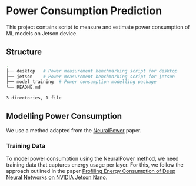 # Power Consumption Prediction

This project contains script to measure and estimate power consumption of ML models on Jetson device.

## Structure

```bash
.
├── desktop   # Power measurement benchmarking script for desktop
├── jetson    # Power measurement benchmarking script for jetson
├── model_training  # Power consumption modelling package
└── README.md

3 directories, 1 file
```

## Modelling Power Consumption

We use a method adapted from the [NeuralPower](https://arxiv.org/abs/1710.05420) paper.

### Training Data 

To model power consumption using the NeuralPower method, we need training data that captures energy usage per layer. For this, we follow the approach outlined in the paper [Profiling Energy Consumption of Deep Neural Networks on NVIDIA Jetson Nano](https://publik.tuwien.ac.at/files/publik_293778.pdf).